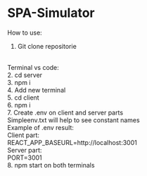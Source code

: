 # SPA-Simulator

How to use:
<br/>
1. Git clone repositorie
<br/>
Terminal vs code:
<br/>
2. cd server 
<br/>
3. npm i
<br/>
4. Add new terminal
<br/>
5. cd client
<br/>
6. npm i
<br/>
7. Create .env on client and server parts
<br/>
Simpleenv.txt will help to see constant names
<br/>
Example of .env result:
<br/>
Client part:
<br/>
REACT_APP_BASEURL=http://localhost:3001
<br/>
Server part:
<br/>
PORT=3001
<br/>
8. npm start on both terminals

